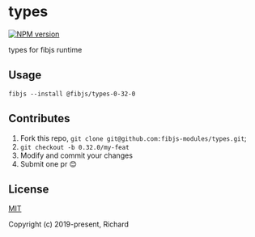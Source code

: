 # types

[![NPM version](https://img.shields.io/npm/v/@fibjs/types-0-32-0.svg)](https://www.npmjs.org/package/@fibjs/types-0-32-0)

types for fibjs runtime

## Usage

```
fibjs --install @fibjs/types-0-32-0
```

## Contributes

1. Fork this repo, `git clone git@github.com:fibjs-modules/types.git`;
2. `git checkout -b 0.32.0/my-feat`
3. Modify and commit your changes
4. Submit one pr 😊

## License

[MIT](https://opensource.org/licenses/MIT)

Copyright (c) 2019-present, Richard